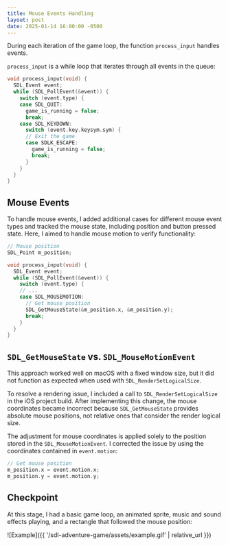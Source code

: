 ```yaml
---
title: Mouse Events Handling
layout: post
date: 2025-01-14 16:00:00 -0500
---
```


During each iteration of the game loop, the function `process_input` handles events.

`process_input` is a while loop that iterates through all events in the queue:

```c
void process_input(void) {
  SDL_Event event;
  while (SDL_PollEvent(&event)) {
    switch (event.type) {
    case SDL_QUIT:
      game_is_running = false;
      break;
    case SDL_KEYDOWN:
      switch (event.key.keysym.sym) {
      // Exit the game
      case SDLK_ESCAPE:
        game_is_running = false;
        break;
      }
    }
  }
}
```

## Mouse Events

To handle mouse events, I added additional cases for different mouse event types and tracked the mouse state, including position and button pressed state. Here, I aimed to handle mouse motion to verify functionality:

```c
// Mouse position
SDL_Point m_position;

void process_input(void) {
  SDL_Event event;
  while (SDL_PollEvent(&event)) {
    switch (event.type) {
    // ...
    case SDL_MOUSEMOTION:
      // Get mouse position
      SDL_GetMouseState(&m_position.x, &m_position.y);
      break;
    }
  }
}
```

## `SDL_GetMouseState` vs. `SDL_MouseMotionEvent`

This approach worked well on macOS with a fixed window size, but it did not function as expected when used with `SDL_RenderSetLogicalSize`.

To resolve a rendering issue, I included a call to `SDL_RenderSetLogicalSize` in the iOS project build. After implementing this change, the mouse coordinates became incorrect because `SDL_GetMouseState` provides absolute mouse positions, not relative ones that consider the render logical size.

The adjustment for mouse coordinates is applied solely to the position stored in the `SDL_MouseMotionEvent`. I corrected the issue by using the coordinates contained in `event.motion`:

```c
// Get mouse position
m_position.x = event.motion.x;
m_position.y = event.motion.y;
```

## Checkpoint

At this stage, I had a basic game loop, an animated sprite, music and sound effects playing, and a rectangle that followed the mouse position:

![Example]({{ '/sdl-adventure-game/assets/example.gif' | relative_url }})
